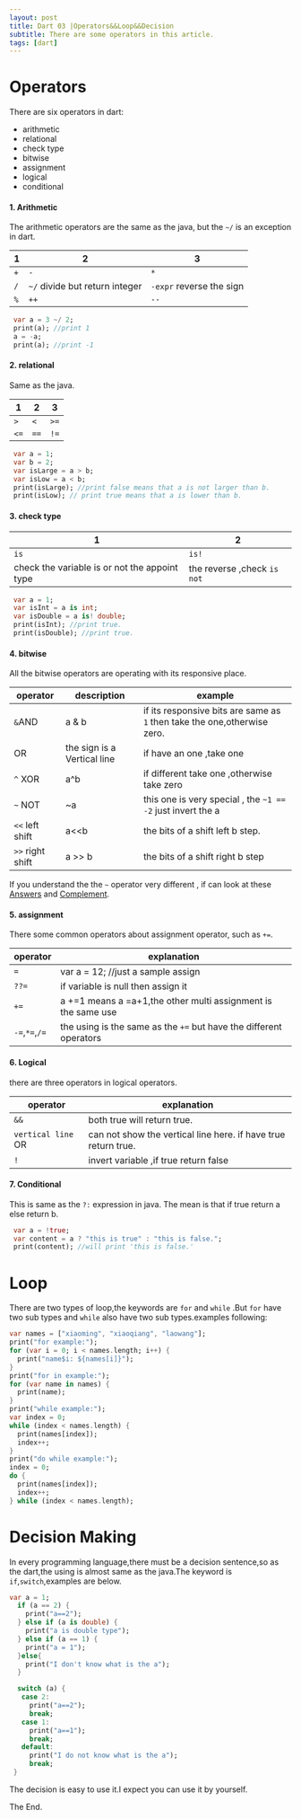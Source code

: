 ```yaml
---
layout: post
title: Dart 03 |Operators&&Loop&&Decision
subtitle: There are some operators in this article.
tags: [dart]
---
```

# Operators
There are six operators in dart:  
- arithmetic
- relational
- check type
- bitwise
- assignment
- logical
- conditional

#### 1. Arithmetic
The arithmetic operators are the same as the java, but the `~/` is an exception in dart.

| 1 | 2 | 3 |
|------|------|------|
| `+` | `-` |  `*` |
|  `/` | `~/` divide but return integer | `-expr` reverse the sign |
| `%` | `++`  | `--` |   


```dart
 var a = 3 ~/ 2;
 print(a); //print 1
 a = -a;
 print(a); //print -1
```


#### 2. relational   
Same as the java.

| 1 | 2 | 3 |  
|------|------|------|
| `>` | `<`| `>=`|
|`<=` | `==`| `!=` |


```dart
 var a = 1;
 var b = 2;
 var isLarge = a > b;
 var isLow = a < b;
 print(isLarge); //print false means that a is not larger than b.
 print(isLow); // print true means that a is lower than b.
```

#### 3. check type

|1|2|
|--|--|
|`is`|`is!`|
|check the variable is or not the appoint type| the reverse ,check `is not`|


```dart
 var a = 1;
 var isInt = a is int;
 var isDouble = a is! double;
 print(isInt); //print true.
 print(isDouble); //print true.
```


#### 4. bitwise
All the bitwise operators are operating with its responsive place.

| operator | description | example |
|----|----|----|
|`&`AND | a & b | if its responsive bits are same as `1` then take the one,otherwise zero.|
| OR | the sign is a Vertical line| if have an one ,take one |
| `^` XOR | a^b |if different take one ,otherwise take zero|
| `~` NOT| ~a |this one is very special , the `~1 == -2` just invert the a|
| `<<` left shift | a<<b| the bits of a shift left b step.|
| `>>` right shift | a >> b | the bits of a shift right b step|

If you understand the the `~` operator very different , if can look at these [Answers](https://stackoverflow.com/questions/791328/how-does-the-bitwise-complement-operator-tilde-work) and [Complement](https://www.programiz.com/java-programming/bitwise-operators#complement).

#### 5. assignment
There some common operators about assignment operator, such as `+=`.

| operator | explanation |
|---|---|
| `=`| var a = 12; //just a sample assign|
| `??=`|if variable is null then assign it|
| `+=` | a +=1 means a =a+1,the other multi assignment is the same use |
| `-=`,`*=`,`/=`| the using is the same as the `+=` but have the different operators|


#### 6. Logical
there are three operators in logical operators.

|operator| explanation|
|---|---|
|`&&`| both true will return true.|
|`vertical line` OR|can not show the vertical line here. if have true return true.|
|`!` | invert variable ,if true return false |


#### 7. Conditional

This is same as the `?:` expression in java. The mean is that if true return a else return b.

```dart
 var a = !true;
 var content = a ? "this is true" : "this is false.";
 print(content); //will print 'this is false.'
```
# Loop
There are two types of loop,the keywords are `for` and `while` .But `for` have two sub types and `while` also have two sub types.examples following:  

```dart
var names = ["xiaoming", "xiaoqiang", "laowang"];
print("for example:");
for (var i = 0; i < names.length; i++) {
  print("name$i: ${names[i]}");
}
print("for in example:");
for (var name in names) {
  print(name);
}
print("while example:");
var index = 0;
while (index < names.length) {
  print(names[index]);
  index++;
}
print("do while example:");
index = 0;
do {
  print(names[index]);
  index++;
} while (index < names.length);

```

# Decision Making
In every programming language,there must be a decision sentence,so as the dart,the using is almost same as the java.The keyword is `if`,`switch`,examples are below.
```dart
var a = 1;
  if (a == 2) {
    print("a==2");
  } else if (a is double) {
    print("a is double type");
  } else if (a == 1) {
    print("a = 1");
  }else{
    print("I don't know what is the a");
  }

  switch (a) {
   case 2:
     print("a==2");
     break;
   case 1:
     print("a==1");
     break;
   default:
     print("I do not know what is the a");
     break;
 }

```
The decision is easy to use it.I expect you can use it by yourself.


The End.
